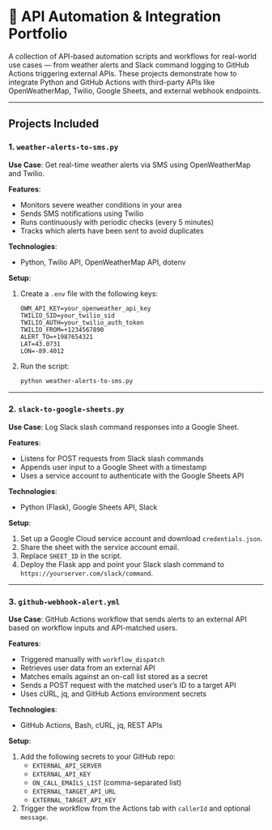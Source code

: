 # 🔗 API Automation & Integration Portfolio

A collection of API-based automation scripts and workflows for real-world use cases — from weather alerts and Slack command logging to GitHub Actions triggering external APIs. These projects demonstrate how to integrate Python and GitHub Actions with third-party APIs like OpenWeatherMap, Twilio, Google Sheets, and external webhook endpoints.

---

## Projects Included

### 1.  `weather-alerts-to-sms.py`

**Use Case**: Get real-time weather alerts via SMS using OpenWeatherMap and Twilio.

**Features**:
- Monitors severe weather conditions in your area
- Sends SMS notifications using Twilio
- Runs continuously with periodic checks (every 5 minutes)
- Tracks which alerts have been sent to avoid duplicates

**Technologies**:
- Python, Twilio API, OpenWeatherMap API, dotenv

**Setup**:
1. Create a `.env` file with the following keys:
    ```env
    OWM_API_KEY=your_openweather_api_key
    TWILIO_SID=your_twilio_sid
    TWILIO_AUTH=your_twilio_auth_token
    TWILIO_FROM=+1234567890
    ALERT_TO=+1987654321
    LAT=43.0731
    LON=-89.4012
    ```
2. Run the script:
    ```bash
    python weather-alerts-to-sms.py
    ```

---

### 2.  `slack-to-google-sheets.py`

**Use Case**: Log Slack slash command responses into a Google Sheet.

**Features**:
- Listens for POST requests from Slack slash commands
- Appends user input to a Google Sheet with a timestamp
- Uses a service account to authenticate with the Google Sheets API

**Technologies**:
- Python (Flask), Google Sheets API, Slack

**Setup**:
1. Set up a Google Cloud service account and download `credentials.json`.
2. Share the sheet with the service account email.
3. Replace `SHEET_ID` in the script.
4. Deploy the Flask app and point your Slack slash command to `https://yourserver.com/slack/command`.

---

### 3.  `github-webhook-alert.yml`

**Use Case**: GitHub Actions workflow that sends alerts to an external API based on workflow inputs and API-matched users.

**Features**:
- Triggered manually with `workflow_dispatch`
- Retrieves user data from an external API
- Matches emails against an on-call list stored as a secret
- Sends a POST request with the matched user’s ID to a target API
- Uses cURL, jq, and GitHub Actions environment secrets

**Technologies**:
- GitHub Actions, Bash, cURL, jq, REST APIs

**Setup**:
1. Add the following secrets to your GitHub repo:
    - `EXTERNAL_API_SERVER`
    - `EXTERNAL_API_KEY`
    - `ON_CALL_EMAILS_LIST` (comma-separated list)
    - `EXTERNAL_TARGET_API_URL`
    - `EXTERNAL_TARGET_API_KEY`
2. Trigger the workflow from the Actions tab with `callerId` and optional `message`.

